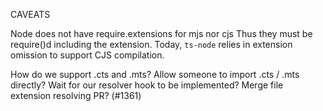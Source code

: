 CAVEATS

Node does not have require.extensions for mjs nor cjs
Thus they must be require()d including the extension.
Today, `ts-node` relies in extension omission to support CJS compilation.

How do we support .cts and .mts?
Allow someone to import .cts / .mts directly?
Wait for our resolver hook to be implemented?
Merge file extension resolving PR? (#1361)
